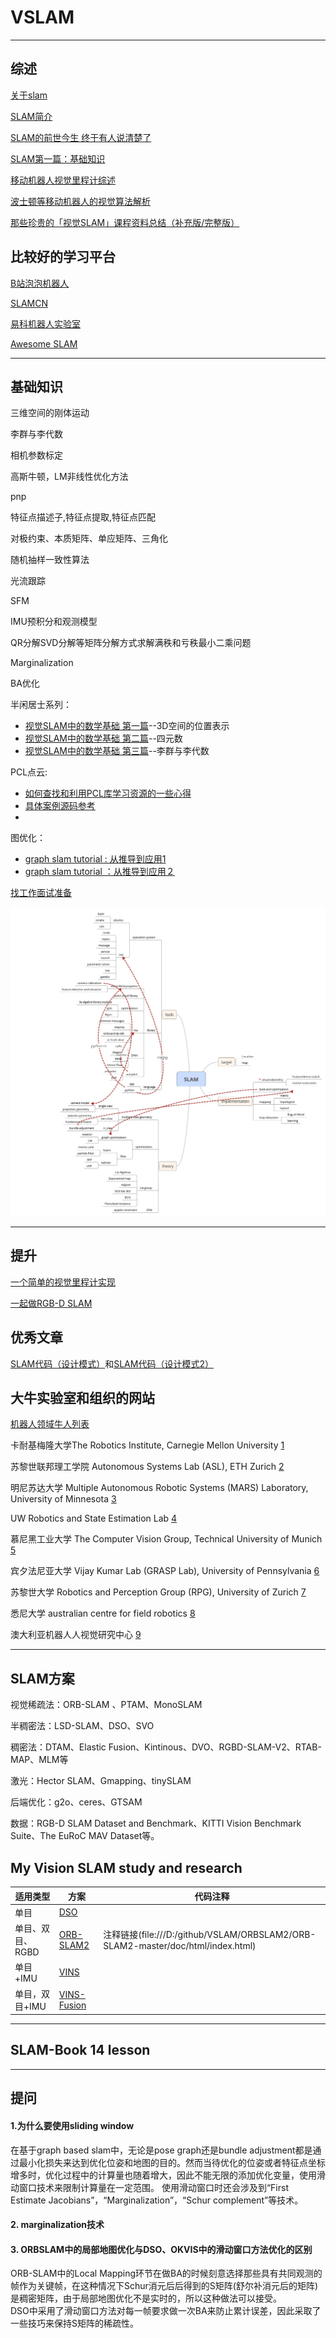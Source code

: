 # VSLAM
----
## 综述
[关于slam](https://blog.csdn.net/yimingsilence/article/details/51701944)

[SLAM简介](https://zhuanlan.zhihu.com/p/21381490)

[SLAM的前世今生 终于有人说清楚了](https://www.leiphone.com/news/201605/5etiwlnkWnx7x0zb.html)

[SLAM第一篇：基础知识](https://www.leiphone.com/news/201609/iAe3f8qmRHXavgSl.html?viewType=weixin)

[移动机器人视觉里程计综述](http://html.rhhz.net/ZDHXBZWB/html/2018-3-385.htm#outline_anchor_20)


[波士顿等移动机器人的视觉算法解析](https://www.roboticschina.com/news/2346.html)

[那些珍贵的「视觉SLAM」课程资料总结（补充版/完整版）](https://mp.weixin.qq.com/s/kAdGdWDlw15ZmLzG56DOOA)

## 比较好的学习平台

[B站泡泡机器人](http://space.bilibili.com/38737757/#!/)

[SLAMCN](http://www.slamcn.org/index.php/%E9%A6%96%E9%A1%B5)

[易科机器人实验室](http://blog.exbot.net/)

[Awesome SLAM](https://github.com/kanster/awesome-slam#courses-lectures-and-workshops)

----
## 基础知识

三维空间的刚体运动

李群与李代数

相机参数标定

高斯牛顿，LM非线性优化方法

pnp

特征点描述子,特征点提取,特征点匹配

对极约束、本质矩阵、单应矩阵、三角化

随机抽样一致性算法

光流跟踪

SFM

IMU预积分和观测模型

QR分解SVD分解等矩阵分解方式求解满秩和亏秩最小二乘问题

Marginalization

BA优化


半闲居士系列：

* [视觉SLAM中的数学基础 第一篇](http://www.cnblogs.com/gaoxiang12/p/5113334.html)--3D空间的位置表示
* [视觉SLAM中的数学基础 第二篇](http://www.cnblogs.com/gaoxiang12/p/5120175.html)--四元数
* [视觉SLAM中的数学基础 第三篇](http://www.cnblogs.com/gaoxiang12/p/5137454.html)--李群与李代数

PCL点云:
* [如何查找和利用PCL库学习资源的一些心得](https://blog.csdn.net/shine_cherise/article/details/79285162)
* [具体案例源码参考](https://github.com/Ewenwan/MVision/tree/master/PCL_APP/Basic)
* 

图优化：
* [graph slam tutorial : 从推导到应用1](https://blog.csdn.net/heyijia0327/article/details/47686523)
* [graph slam tutorial ：从推导到应用２](https://blog.csdn.net/heyijia0327/article/details/47731631)

[找工作面试准备](aboutInteview.md)

![slam脑图](application/image/SLAM脑图.jpg) 

----
## 提升

[一个简单的视觉里程计实现]()
 
[一起做RGB-D SLAM](http://www.cnblogs.com/gaoxiang12/p/4462518.html)
## 优秀文章

[SLAM代码（设计模式）](https://blog.csdn.net/wendox/article/details/53454768)和[SLAM代码（设计模式2）](https://blog.csdn.net/wendox/article/details/53489982)

## 大牛实验室和组织的网站
[机器人领域牛人列表](http://www.slamcn.org/index.php/%E6%9C%BA%E5%99%A8%E4%BA%BA%E9%A2%86%E5%9F%9F%E7%89%9B%E4%BA%BA%E5%88%97%E8%A1%A8)

卡耐基梅隆大学The Robotics Institute, Carnegie Mellon University [1](https://www.ri.cmu.edu/)

苏黎世联邦理工学院 Autonomous Systems Lab (ASL), ETH Zurich [2](http://www.asl.ethz.ch/)

明尼苏达大学 Multiple Autonomous Robotic Systems (MARS) Laboratory, University of Minnesota [3](http://mars.cs.umn.edu/index.php)

UW Robotics and State Estimation Lab [4](http://rse-lab.cs.washington.edu/)

慕尼黑工业大学 The Computer Vision Group, Technical University of Munich [5](https://vision.in.tum.de/)

宾夕法尼亚大学 Vijay Kumar Lab (GRASP Lab), University of Pennsylvania [6](https://www.kumarrobotics.org/)

苏黎世大学 Robotics and Perception Group (RPG), University of Zurich [7](http://rpg.ifi.uzh.ch/)

悉尼大学 australian centre for field robotics [8](https://sydney.edu.au/engineering/our-research/robotics-and-intelligent-systems/australian-centre-for-field-robotics.html)

澳大利亚机器人人视觉研究中心 [9](https://www.roboticvision.org/)




----
## SLAM方案

视觉稀疏法：ORB-SLAM 、PTAM、MonoSLAM

半稠密法：LSD-SLAM、DSO、SVO

稠密法：DTAM、Elastic Fusion、Kintinous、DVO、RGBD-SLAM-V2、RTAB-MAP、MLM等

激光：Hector SLAM、Gmapping、tinySLAM

后端优化：g2o、ceres、GTSAM

数据：RGB-D SLAM Dataset and Benchmark、KITTI Vision Benchmark Suite、The EuRoC MAV Dataset等。

## My Vision SLAM study and research

|适用类型|方案|代码注释|  
|--|--|--|
| 单目 | [DSO](https://github.com/MRwangmaomao/VSLAM/tree/master/DSO) || 
| 单目、双目、RGBD | [ORB-SLAM2](https://github.com/MRwangmaomao/VSLAM/tree/master/ORBSLAM2) | 注释链接(file:///D:/github/VSLAM/ORBSLAM2/ORB-SLAM2-master/doc/html/index.html)|
| 单目+IMU | [VINS](https://github.com/MRwangmaomao/VSLAM/tree/master/VINS) | |
| 单目，双目+IMU | [VINS-Fusion](https://github.com/MRwangmaomao/VSLAM/tree/master/VINS-Fusion) | |
----
 
## SLAM-Book 14 lesson

----
## 提问
#### 1.为什么要使用sliding window  
在基于graph based slam中，无论是pose graph还是bundle adjustment都是通过最小化损失来达到优化位姿和地图的目的。然而当待优化的位姿或者特征点坐标增多时，优化过程中的计算量也随着增大，因此不能无限的添加优化变量，使用滑动窗口技术来限制计算量在一定范围。
使用滑动窗口时还会涉及到“First Estimate Jacobians”，“Marginalization”，“Schur complement”等技术。

#### 2. marginalization技术

#### 3. ORBSLAM中的局部地图优化与DSO、OKVIS中的滑动窗口方法优化的区别  
ORB-SLAM中的Local Mapping环节在做BA的时候刻意选择那些具有共同观测的帧作为关键帧，在这种情况下Schur消元后后得到的S矩阵(舒尔补消元后的矩阵)是稠密矩阵，由于局部地图优化不是实时的，所以这种做法可以接受。  
DSO中采用了滑动窗口方法对每一帧要求做一次BA来防止累计误差，因此采取了一些技巧来保持S矩阵的稀疏性。